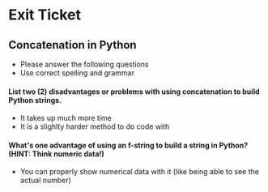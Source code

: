 
# Exit Ticket
## Concatenation in Python

- Please answer the following questions 
- Use correct spelling and grammar

#### List two (2) disadvantages or problems with using concatenation to build Python strings.
- It takes up much more time
- It is a slighlty harder method to do code with


#### What's one advantage of using an f-string to build a string in Python?  (HINT: Think numeric data!)
- You can properly show numerical data with it (like being able to see the actual number)





